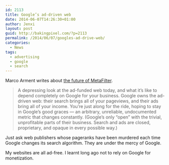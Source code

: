 ```yaml
---
id: 2113
title: Google’s ad-driven web
date: 2014-06-07T14:26:30+01:00
author: Jenxi
layout: post
guid: http://bakingpixel.com/?p=2113
permalink: /2014/06/07/googles-ad-drive-web/
categories:
  - News
tags:
  - advertising
  - google
  - search
---
```

Marco Arment writes about [the future of MetaFilter](http://www.marco.org/2014/05/22/future-of-metafilter).

> A depressing look at the ad-funded web today, and what it’s like to depend completely on Google for your business. Google owns the ad-driven web: their search brings all of your pageviews, and their ads bring all of your income. You’re just along for the ride, hoping to stay in Google’s good graces — an arbitrary, unreliable, undocumented metric that changes constantly. (Google’s only “open” with the trivial, unprofitable parts of their business. Search and ads are closed, proprietary, and opaque in every possible way.) 

Just ask web publishers whose pageranks have been murdered each time Google changes its search algorithm. They are under the mercy of Google.

My websites are all ad-free. I learnt long ago not to rely on Google for monetization.